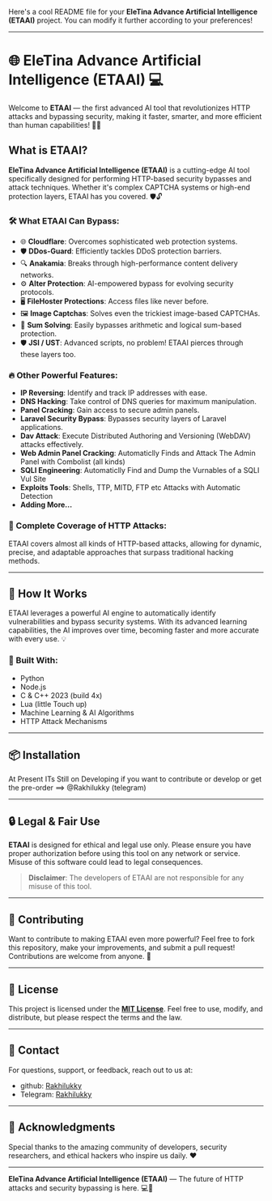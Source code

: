 Here's a cool README file for your **EleTina Advance Artificial Intelligence (ETAAI)** project. You can modify it further according to your preferences!

---

# 🌐 EleTina Advance Artificial Intelligence (ETAAI) 💻

Welcome to **ETAAI** — the first advanced AI tool that revolutionizes HTTP attacks and bypassing security, making it faster, smarter, and more efficient than human capabilities! 🚀✨

## What is ETAAI?
**EleTina Advance Artificial Intelligence (ETAAI)** is a cutting-edge AI tool specifically designed for performing HTTP-based security bypasses and attack techniques. Whether it's complex CAPTCHA systems or high-end protection layers, ETAAI has you covered. 🛡️🔓

### 🛠️ What ETAAI Can Bypass:
- 🌐 **Cloudflare**: Overcomes sophisticated web protection systems.
- 🛡️ **DDos-Guard**: Efficiently tackles DDoS protection barriers.
- 🔍 **Anakamia**: Breaks through high-performance content delivery networks.
- ⚙️ **Alter Protection**: AI-empowered bypass for evolving security protocols.
- 🖥️ **FileHoster Protections**: Access files like never before.
- 🖼️ **Image Captchas**: Solves even the trickiest image-based CAPTCHAs.
- 🔢 **Sum Solving**: Easily bypasses arithmetic and logical sum-based protection.
- 🛡️ **JSI / UST**: Advanced scripts, no problem! ETAAI pierces through these layers too.

### 🔥 Other Powerful Features:
- **IP Reversing**: Identify and track IP addresses with ease.
- **DNS Hacking**: Take control of DNS queries for maximum manipulation.
- **Panel Cracking**: Gain access to secure admin panels.
- **Laravel Security Bypass**: Bypasses security layers of Laravel applications.
- **Dav Attack**: Execute Distributed Authoring and Versioning (WebDAV) attacks effectively.
- **Web Admin Panel Cracking**: Automaticlly Finds and Attack The Admin Panel with Combolist (all kinds)
- **SQLI Engineering**: Automaticlly Find and Dump the Vurnables of a SQLI Vul Site
- **Exploits Tools**: Shells, TTP, MITD, FTP etc Attacks with Automatic Detection
- **Adding More...**

### 🌟 Complete Coverage of HTTP Attacks:
ETAAI covers almost all kinds of HTTP-based attacks, allowing for dynamic, precise, and adaptable approaches that surpass traditional hacking methods.

---

## 🚀 How It Works
ETAAI leverages a powerful AI engine to automatically identify vulnerabilities and bypass security systems. With its advanced learning capabilities, the AI improves over time, becoming faster and more accurate with every use. 💡

### 🧠 Built With:
- Python
- Node.js
- C & C++ 2023 (build 4x)
- Lua (little Touch up)
- Machine Learning & AI Algorithms
- HTTP Attack Mechanisms

---

## 📦 Installation
At Present ITs Still on Developing if you want to contribute or develop or get the pre-order 
==> @Rakhilukky (telegram)

---

## 🔒 Legal & Fair Use
**ETAAI** is designed for ethical and legal use only. Please ensure you have proper authorization before using this tool on any network or service. Misuse of this software could lead to legal consequences.

> **Disclaimer**: The developers of ETAAI are not responsible for any misuse of this tool.

---

## 🤝 Contributing
Want to contribute to making ETAAI even more powerful? Feel free to fork this repository, make your improvements, and submit a pull request! Contributions are welcome from anyone. 🎉

---

## 📄 License
This project is licensed under the **[MIT License](LICENSE)**. Feel free to use, modify, and distribute, but please respect the terms and the law.

---

## 📧 Contact
For questions, support, or feedback, reach out to us at: 
- github: [Rakhilukky](https://github.com/Rakhilukky/)
- Telegram: [Rakhilukky](https://t.me/Rakhilukky)

---

## 🌟 Acknowledgments
Special thanks to the amazing community of developers, security researchers, and ethical hackers who inspire us daily. ❤️

---

**EleTina Advance Artificial Intelligence (ETAAI)** — The future of HTTP attacks and security bypassing is here. 💻🔐

